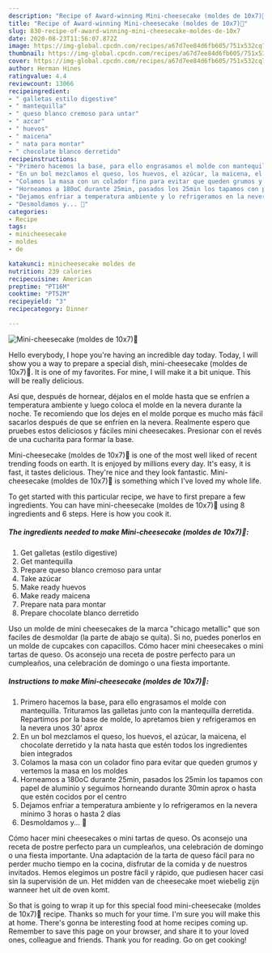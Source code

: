```yaml
---
description: "Recipe of Award-winning Mini-cheesecake (moldes de 10x7)🧀"
title: "Recipe of Award-winning Mini-cheesecake (moldes de 10x7)🧀"
slug: 830-recipe-of-award-winning-mini-cheesecake-moldes-de-10x7
date: 2020-08-23T11:56:07.872Z
image: https://img-global.cpcdn.com/recipes/a67d7ee84d6fb605/751x532cq70/mini-cheesecake-moldes-de-10x7🧀-foto-principal.jpg
thumbnail: https://img-global.cpcdn.com/recipes/a67d7ee84d6fb605/751x532cq70/mini-cheesecake-moldes-de-10x7🧀-foto-principal.jpg
cover: https://img-global.cpcdn.com/recipes/a67d7ee84d6fb605/751x532cq70/mini-cheesecake-moldes-de-10x7🧀-foto-principal.jpg
author: Herman Hines
ratingvalue: 4.4
reviewcount: 13066
recipeingredient:
- " galletas estilo digestive"
- " mantequilla"
- " queso blanco cremoso para untar"
- " azcar"
- " huevos"
- " maicena"
- " nata para montar"
- " chocolate blanco derretido"
recipeinstructions:
- "Primero hacemos la base, para ello engrasamos el molde con mantequilla. Trituramos las galletas junto con la mantequilla derretida. Repartimos por la base de molde, lo apretamos bien y refrigeramos en la nevera unos 30’ aprox"
- "En un bol mezclamos el queso, los huevos, el azúcar, la maicena, el chocolate derretido y la nata hasta que estén todos los ingredientes bien integrados"
- "Colamos la masa con un colador fino para evitar que queden grumos y vertemos la masa en los moldes"
- "Horneamos a 180oC durante 25min, pasados los 25min los tapamos con papel de aluminio y seguimos horneando durante 30min aprox o hasta que estén cocidos por el centro"
- "Dejamos enfriar a temperatura ambiente y lo refrigeramos en la nevera mínimo 3 horas o hasta 2 días"
- "Desmoldamos y... 🙊"
categories:
- Recipe
tags:
- minicheesecake
- moldes
- de

katakunci: minicheesecake moldes de 
nutrition: 239 calories
recipecuisine: American
preptime: "PT16M"
cooktime: "PT52M"
recipeyield: "3"
recipecategory: Dinner

---
```



![Mini-cheesecake (moldes de 10x7)🧀](https://img-global.cpcdn.com/recipes/a67d7ee84d6fb605/751x532cq70/mini-cheesecake-moldes-de-10x7🧀-foto-principal.jpg)

Hello everybody, I hope you're having an incredible day today. Today, I will show you a way to prepare a special dish, mini-cheesecake (moldes de 10x7)🧀. It is one of my favorites. For mine, I will make it a bit unique. This will be really delicious.

Así que, después de hornear, déjalos en el molde hasta que se enfríen a temperatura ambiente y luego coloca el molde en la nevera durante la noche. Te recomiendo que los dejes en el molde porque es mucho más fácil sacarlos después de que se enfríen en la nevera. Realmente espero que pruebes estos deliciosos y fáciles mini cheesecakes. Presionar con el revés de una cucharita para formar la base.

Mini-cheesecake (moldes de 10x7)🧀 is one of the most well liked of recent trending foods on earth. It is enjoyed by millions every day. It's easy, it is fast, it tastes delicious. They're nice and they look fantastic. Mini-cheesecake (moldes de 10x7)🧀 is something which I've loved my whole life.


To get started with this particular recipe, we have to first prepare a few ingredients. You can have mini-cheesecake (moldes de 10x7)🧀 using 8 ingredients and 6 steps. Here is how you cook it.

<!--inarticleads1-->

##### The ingredients needed to make Mini-cheesecake (moldes de 10x7)🧀:

1. Get  galletas (estilo digestive)
1. Get  mantequilla
1. Prepare  queso blanco cremoso para untar
1. Take  azúcar
1. Make ready  huevos
1. Make ready  maicena
1. Prepare  nata para montar
1. Prepare  chocolate blanco derretido


Uso un molde de mini cheesecakes de la marca &#34;chicago metallic&#34; que son faciles de desmoldar (la parte de abajo se quita). Si no, puedes ponerlos en un molde de cupcakes con capacillos. Cómo hacer mini cheesecakes o mini tartas de queso. Os aconsejo una receta de postre perfecto para un cumpleaños, una celebración de domingo o una fiesta importante. 

<!--inarticleads2-->

##### Instructions to make Mini-cheesecake (moldes de 10x7)🧀:

1. Primero hacemos la base, para ello engrasamos el molde con mantequilla. Trituramos las galletas junto con la mantequilla derretida. Repartimos por la base de molde, lo apretamos bien y refrigeramos en la nevera unos 30’ aprox
1. En un bol mezclamos el queso, los huevos, el azúcar, la maicena, el chocolate derretido y la nata hasta que estén todos los ingredientes bien integrados
1. Colamos la masa con un colador fino para evitar que queden grumos y vertemos la masa en los moldes
1. Horneamos a 180oC durante 25min, pasados los 25min los tapamos con papel de aluminio y seguimos horneando durante 30min aprox o hasta que estén cocidos por el centro
1. Dejamos enfriar a temperatura ambiente y lo refrigeramos en la nevera mínimo 3 horas o hasta 2 días
1. Desmoldamos y... 🙊


Cómo hacer mini cheesecakes o mini tartas de queso. Os aconsejo una receta de postre perfecto para un cumpleaños, una celebración de domingo o una fiesta importante. Una adaptación de la tarta de queso fácil para no perder mucho tiempo en la cocina, disfrutar de la comida y de nuestros invitados. Hemos elegimos un postre fácil y rápido, que pudiesen hacer casi sin la supervisión de un. Het midden van de cheesecake moet wiebelig zijn wanneer het uit de oven komt. 

So that is going to wrap it up for this special food mini-cheesecake (moldes de 10x7)🧀 recipe. Thanks so much for your time. I'm sure you will make this at home. There's gonna be interesting food at home recipes coming up. Remember to save this page on your browser, and share it to your loved ones, colleague and friends. Thank you for reading. Go on get cooking!
